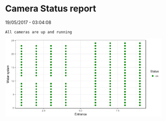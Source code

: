 Camera Status report
================
19/05/2017 - 03:04:08

    All cameras are up and running

![](camreport_files/figure-markdown_github/unnamed-chunk-2-1.png)
